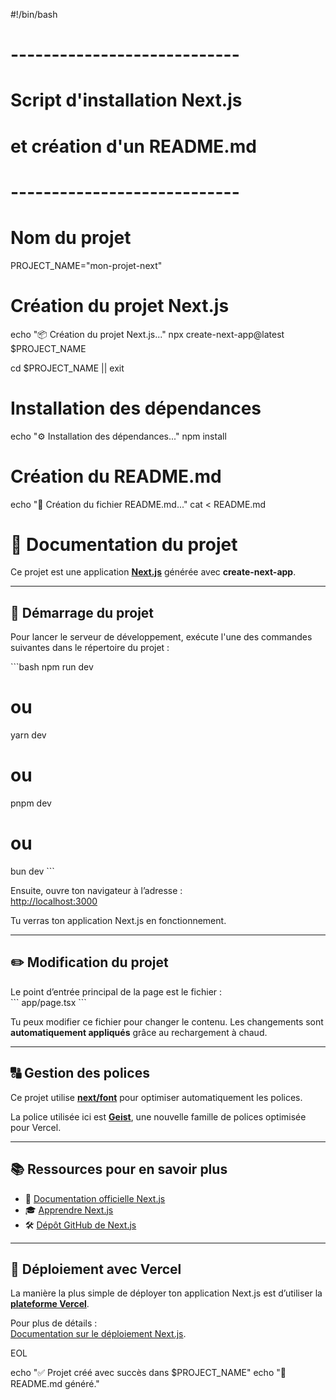 #!/bin/bash

# ----------------------------
# Script d'installation Next.js
# et création d'un README.md
# ----------------------------

# Nom du projet
PROJECT_NAME="mon-projet-next"

# Création du projet Next.js
echo "📦 Création du projet Next.js..."
npx create-next-app@latest $PROJECT_NAME

cd $PROJECT_NAME || exit

# Installation des dépendances
echo "⚙️ Installation des dépendances..."
npm install

# Création du README.md
echo "📝 Création du fichier README.md..."
cat <<EOL > README.md
# 📄 Documentation du projet

Ce projet est une application **[Next.js](https://nextjs.org)** générée avec **create-next-app**.

---

## 🚀 Démarrage du projet

Pour lancer le serveur de développement, exécute l'une des commandes suivantes dans le répertoire du projet :  

\`\`\`bash
npm run dev
# ou
yarn dev
# ou
pnpm dev
# ou
bun dev
\`\`\`

Ensuite, ouvre ton navigateur à l’adresse :  
[http://localhost:3000](http://localhost:3000)  

Tu verras ton application Next.js en fonctionnement.

---

## ✏️ Modification du projet

Le point d’entrée principal de la page est le fichier :  
\`\`\`
app/page.tsx
\`\`\`

Tu peux modifier ce fichier pour changer le contenu. Les changements sont **automatiquement appliqués** grâce au rechargement à chaud.

---

## 🔠 Gestion des polices

Ce projet utilise **[next/font](https://nextjs.org/docs/app/building-your-application/optimizing/fonts)** pour optimiser automatiquement les polices.  

La police utilisée ici est **[Geist](https://vercel.com/font)**, une nouvelle famille de polices optimisée pour Vercel.

---

## 📚 Ressources pour en savoir plus

- 📄 [Documentation officielle Next.js](https://nextjs.org/docs)  
- 🎓 [Apprendre Next.js](https://nextjs.org/learn)  
- 🛠 [Dépôt GitHub de Next.js](https://github.com/vercel/next.js)  

---

## 🚢 Déploiement avec Vercel

La manière la plus simple de déployer ton application Next.js est d’utiliser la **[plateforme Vercel](https://vercel.com/new?utm_medium=default-template&filter=next.js&utm_source=create-next-app&utm_campaign=create-next-app-readme)**.  

Pour plus de détails :  
[Documentation sur le déploiement Next.js](https://nextjs.org/docs/app/building-your-application/deploying).

EOL

echo "✅ Projet créé avec succès dans $PROJECT_NAME"
echo "📄 README.md généré."
